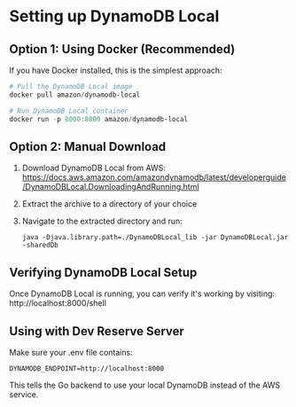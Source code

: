 # Setting up DynamoDB Local

## Option 1: Using Docker (Recommended)

If you have Docker installed, this is the simplest approach:

```powershell
# Pull the DynamoDB Local image
docker pull amazon/dynamodb-local

# Run DynamoDB Local container
docker run -p 8000:8000 amazon/dynamodb-local
```

## Option 2: Manual Download

1. Download DynamoDB Local from AWS:
   https://docs.aws.amazon.com/amazondynamodb/latest/developerguide/DynamoDBLocal.DownloadingAndRunning.html

2. Extract the archive to a directory of your choice

3. Navigate to the extracted directory and run:
   ```
   java -Djava.library.path=./DynamoDBLocal_lib -jar DynamoDBLocal.jar -sharedDb
   ```

## Verifying DynamoDB Local Setup

Once DynamoDB Local is running, you can verify it's working by visiting:
http://localhost:8000/shell

## Using with Dev Reserve Server

Make sure your .env file contains:
```
DYNAMODB_ENDPOINT=http://localhost:8000
```

This tells the Go backend to use your local DynamoDB instead of the AWS service.
